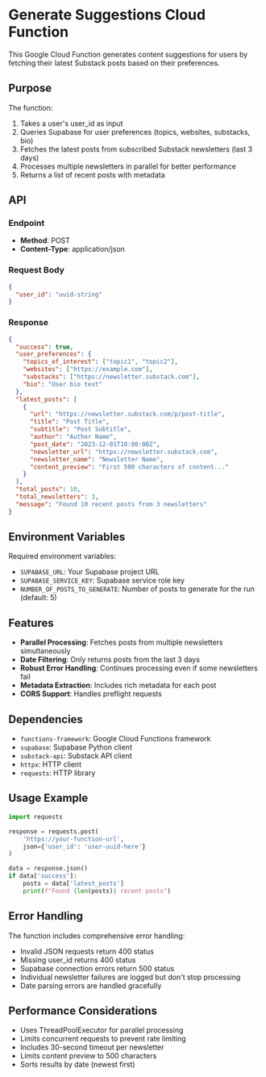 # Generate Suggestions Cloud Function

This Google Cloud Function generates content suggestions for users by fetching their latest Substack posts based on their preferences.

## Purpose

The function:

1. Takes a user's user_id as input
2. Queries Supabase for user preferences (topics, websites, substacks, bio)
3. Fetches the latest posts from subscribed Substack newsletters (last 3 days)
4. Processes multiple newsletters in parallel for better performance
5. Returns a list of recent posts with metadata

## API

### Endpoint

- **Method**: POST
- **Content-Type**: application/json

### Request Body

```json
{
  "user_id": "uuid-string"
}
```

### Response

```json
{
  "success": true,
  "user_preferences": {
    "topics_of_interest": ["topic1", "topic2"],
    "websites": ["https://example.com"],
    "substacks": ["https://newsletter.substack.com"],
    "bio": "User bio text"
  },
  "latest_posts": [
    {
      "url": "https://newsletter.substack.com/p/post-title",
      "title": "Post Title",
      "subtitle": "Post Subtitle",
      "author": "Author Name",
      "post_date": "2023-12-01T10:00:00Z",
      "newsletter_url": "https://newsletter.substack.com",
      "newsletter_name": "Newsletter Name",
      "content_preview": "First 500 characters of content..."
    }
  ],
  "total_posts": 10,
  "total_newsletters": 3,
  "message": "Found 10 recent posts from 3 newsletters"
}
```

## Environment Variables

Required environment variables:

- `SUPABASE_URL`: Your Supabase project URL
- `SUPABASE_SERVICE_KEY`: Supabase service role key
- `NUMBER_OF_POSTS_TO_GENERATE`: Number of posts to generate for the run (default: 5)

## Features

- **Parallel Processing**: Fetches posts from multiple newsletters simultaneously
- **Date Filtering**: Only returns posts from the last 3 days
- **Robust Error Handling**: Continues processing even if some newsletters fail
- **Metadata Extraction**: Includes rich metadata for each post
- **CORS Support**: Handles preflight requests

## Dependencies

- `functions-framework`: Google Cloud Functions framework
- `supabase`: Supabase Python client
- `substack-api`: Substack API client
- `httpx`: HTTP client
- `requests`: HTTP library

## Usage Example

```python
import requests

response = requests.post(
    'https://your-function-url',
    json={'user_id': 'user-uuid-here'}
)

data = response.json()
if data['success']:
    posts = data['latest_posts']
    print(f"Found {len(posts)} recent posts")
```

## Error Handling

The function includes comprehensive error handling:

- Invalid JSON requests return 400 status
- Missing user_id returns 400 status
- Supabase connection errors return 500 status
- Individual newsletter failures are logged but don't stop processing
- Date parsing errors are handled gracefully

## Performance Considerations

- Uses ThreadPoolExecutor for parallel processing
- Limits concurrent requests to prevent rate limiting
- Includes 30-second timeout per newsletter
- Limits content preview to 500 characters
- Sorts results by date (newest first)
